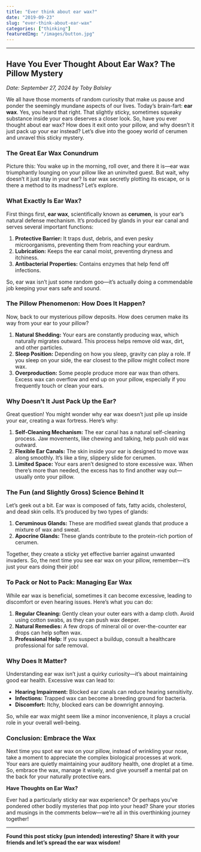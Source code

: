 ```yaml
---
title: "Ever think about ear wax?"
date: "2019-09-23"
slug: "ever-think-about-ear-wax"
categories: ["thinking"]
featuredImg: "/images/button.jpg"
---
```


<!-- wp:separator -->
<hr class="wp-block-separator has-alpha-channel-opacity"/>
<!-- /wp:separator -->

<!-- wp:heading -->
<h2 class="wp-block-heading"><strong>Have You Ever Thought About Ear Wax? The Pillow Mystery</strong></h2>
<!-- /wp:heading -->

<!-- wp:paragraph -->
<p><em>Date: September 27, 2024 by Toby Balsley</em></p>
<!-- /wp:paragraph -->

<!-- wp:paragraph -->
<p>We all have those moments of random curiosity that make us pause and ponder the seemingly mundane aspects of our lives. Today’s brain-fart: <strong>ear wax</strong>. Yes, you heard that right. That slightly sticky, sometimes squeaky substance inside your ears deserves a closer look. So, have you ever thought about ear wax? How does it exit onto your pillow, and why doesn’t it just pack up your ear instead? Let’s dive into the gooey world of cerumen and unravel this sticky mystery.</p>
<!-- /wp:paragraph -->

<!-- wp:heading {"level":3} -->
<h3 class="wp-block-heading"><strong>The Great Ear Wax Conundrum</strong></h3>
<!-- /wp:heading -->

<!-- wp:paragraph -->
<p>Picture this: You wake up in the morning, roll over, and there it is—ear wax triumphantly lounging on your pillow like an uninvited guest. But wait, why doesn’t it just stay in your ear? Is ear wax secretly plotting its escape, or is there a method to its madness? Let’s explore.</p>
<!-- /wp:paragraph -->

<!-- wp:heading {"level":3} -->
<h3 class="wp-block-heading"><strong>What Exactly Is Ear Wax?</strong></h3>
<!-- /wp:heading -->

<!-- wp:paragraph -->
<p>First things first, <strong>ear wax</strong>, scientifically known as <strong>cerumen</strong>, is your ear’s natural defense mechanism. It’s produced by glands in your ear canal and serves several important functions:</p>
<!-- /wp:paragraph -->

<!-- wp:list {"ordered":true} -->
<ol class="wp-block-list"><!-- wp:list-item -->
<li><strong>Protective Barrier:</strong> It traps dust, debris, and even pesky microorganisms, preventing them from reaching your eardrum.</li>
<!-- /wp:list-item -->

<!-- wp:list-item -->
<li><strong>Lubrication:</strong> Keeps the ear canal moist, preventing dryness and itchiness.</li>
<!-- /wp:list-item -->

<!-- wp:list-item -->
<li><strong>Antibacterial Properties:</strong> Contains enzymes that help fend off infections.</li>
<!-- /wp:list-item --></ol>
<!-- /wp:list -->

<!-- wp:paragraph -->
<p>So, ear wax isn’t just some random goo—it’s actually doing a commendable job keeping your ears safe and sound.</p>
<!-- /wp:paragraph -->

<!-- wp:heading {"level":3} -->
<h3 class="wp-block-heading"><strong>The Pillow Phenomenon: How Does It Happen?</strong></h3>
<!-- /wp:heading -->

<!-- wp:paragraph -->
<p>Now, back to our mysterious pillow deposits. How does cerumen make its way from your ear to your pillow?</p>
<!-- /wp:paragraph -->

<!-- wp:list {"ordered":true} -->
<ol class="wp-block-list"><!-- wp:list-item -->
<li><strong>Natural Shedding:</strong> Your ears are constantly producing wax, which naturally migrates outward. This process helps remove old wax, dirt, and other particles.</li>
<!-- /wp:list-item -->

<!-- wp:list-item -->
<li><strong>Sleep Position:</strong> Depending on how you sleep, gravity can play a role. If you sleep on your side, the ear closest to the pillow might collect more wax.</li>
<!-- /wp:list-item -->

<!-- wp:list-item -->
<li><strong>Overproduction:</strong> Some people produce more ear wax than others. Excess wax can overflow and end up on your pillow, especially if you frequently touch or clean your ears.</li>
<!-- /wp:list-item --></ol>
<!-- /wp:list -->

<!-- wp:heading {"level":3} -->
<h3 class="wp-block-heading"><strong>Why Doesn’t It Just Pack Up the Ear?</strong></h3>
<!-- /wp:heading -->

<!-- wp:paragraph -->
<p>Great question! You might wonder why ear wax doesn’t just pile up inside your ear, creating a wax fortress. Here’s why:</p>
<!-- /wp:paragraph -->

<!-- wp:list {"ordered":true} -->
<ol class="wp-block-list"><!-- wp:list-item -->
<li><strong>Self-Cleaning Mechanism:</strong> The ear canal has a natural self-cleaning process. Jaw movements, like chewing and talking, help push old wax outward.</li>
<!-- /wp:list-item -->

<!-- wp:list-item -->
<li><strong>Flexible Ear Canals:</strong> The skin inside your ear is designed to move wax along smoothly. It’s like a tiny, slippery slide for cerumen.</li>
<!-- /wp:list-item -->

<!-- wp:list-item -->
<li><strong>Limited Space:</strong> Your ears aren’t designed to store excessive wax. When there’s more than needed, the excess has to find another way out—usually onto your pillow.</li>
<!-- /wp:list-item --></ol>
<!-- /wp:list -->

<!-- wp:heading {"level":3} -->
<h3 class="wp-block-heading"><strong>The Fun (and Slightly Gross) Science Behind It</strong></h3>
<!-- /wp:heading -->

<!-- wp:paragraph -->
<p>Let’s geek out a bit. Ear wax is composed of fats, fatty acids, cholesterol, and dead skin cells. It’s produced by two types of glands:</p>
<!-- /wp:paragraph -->

<!-- wp:list {"ordered":true} -->
<ol class="wp-block-list"><!-- wp:list-item -->
<li><strong>Ceruminous Glands:</strong> These are modified sweat glands that produce a mixture of wax and sweat.</li>
<!-- /wp:list-item -->

<!-- wp:list-item -->
<li><strong>Apocrine Glands:</strong> These glands contribute to the protein-rich portion of cerumen.</li>
<!-- /wp:list-item --></ol>
<!-- /wp:list -->

<!-- wp:paragraph -->
<p>Together, they create a sticky yet effective barrier against unwanted invaders. So, the next time you see ear wax on your pillow, remember—it’s just your ears doing their job!</p>
<!-- /wp:paragraph -->

<!-- wp:heading {"level":3} -->
<h3 class="wp-block-heading"><strong>To Pack or Not to Pack: Managing Ear Wax</strong></h3>
<!-- /wp:heading -->

<!-- wp:paragraph -->
<p>While ear wax is beneficial, sometimes it can become excessive, leading to discomfort or even hearing issues. Here’s what you can do:</p>
<!-- /wp:paragraph -->

<!-- wp:list {"ordered":true} -->
<ol class="wp-block-list"><!-- wp:list-item -->
<li><strong>Regular Cleaning:</strong> Gently clean your outer ears with a damp cloth. Avoid using cotton swabs, as they can push wax deeper.</li>
<!-- /wp:list-item -->

<!-- wp:list-item -->
<li><strong>Natural Remedies:</strong> A few drops of mineral oil or over-the-counter ear drops can help soften wax.</li>
<!-- /wp:list-item -->

<!-- wp:list-item -->
<li><strong>Professional Help:</strong> If you suspect a buildup, consult a healthcare professional for safe removal.</li>
<!-- /wp:list-item --></ol>
<!-- /wp:list -->

<!-- wp:heading {"level":3} -->
<h3 class="wp-block-heading"><strong>Why Does It Matter?</strong></h3>
<!-- /wp:heading -->

<!-- wp:paragraph -->
<p>Understanding ear wax isn’t just a quirky curiosity—it’s about maintaining good ear health. Excessive wax can lead to:</p>
<!-- /wp:paragraph -->

<!-- wp:list -->
<ul class="wp-block-list"><!-- wp:list-item -->
<li><strong>Hearing Impairment:</strong> Blocked ear canals can reduce hearing sensitivity.</li>
<!-- /wp:list-item -->

<!-- wp:list-item -->
<li><strong>Infections:</strong> Trapped wax can become a breeding ground for bacteria.</li>
<!-- /wp:list-item -->

<!-- wp:list-item -->
<li><strong>Discomfort:</strong> Itchy, blocked ears can be downright annoying.</li>
<!-- /wp:list-item --></ul>
<!-- /wp:list -->

<!-- wp:paragraph -->
<p>So, while ear wax might seem like a minor inconvenience, it plays a crucial role in your overall well-being.</p>
<!-- /wp:paragraph -->

<!-- wp:heading {"level":3} -->
<h3 class="wp-block-heading"><strong>Conclusion: Embrace the Wax</strong></h3>
<!-- /wp:heading -->

<!-- wp:paragraph -->
<p>Next time you spot ear wax on your pillow, instead of wrinkling your nose, take a moment to appreciate the complex biological processes at work. Your ears are quietly maintaining your auditory health, one droplet at a time. So, embrace the wax, manage it wisely, and give yourself a mental pat on the back for your naturally protective ears.</p>
<!-- /wp:paragraph -->

<!-- wp:paragraph -->
<p><strong>Have Thoughts on Ear Wax?</strong></p>
<!-- /wp:paragraph -->

<!-- wp:paragraph -->
<p>Ever had a particularly sticky ear wax experience? Or perhaps you’ve pondered other bodily mysteries that pop into your head? Share your stories and musings in the comments below—we’re all in this overthinking journey together!</p>
<!-- /wp:paragraph -->

<!-- wp:separator -->
<hr class="wp-block-separator has-alpha-channel-opacity"/>
<!-- /wp:separator -->

<!-- wp:paragraph -->
<p><strong>Found this post sticky (pun intended) interesting? Share it with your friends and let’s spread the ear wax wisdom!</strong></p>
<!-- /wp:paragraph -->

<!-- wp:paragraph -->
<p></p>
<!-- /wp:paragraph -->
